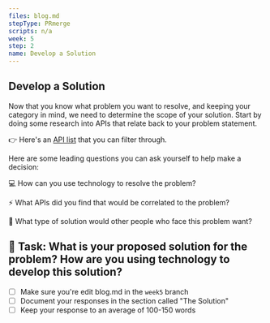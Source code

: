 ```yaml
---
files: blog.md
stepType: PRmerge
scripts: n/a
week: 5
step: 2
name: Develop a Solution
---
```


## Develop a Solution

Now that you know what problem you want to resolve, and keeping your category in mind, we need to determine the scope of your solution. Start by doing some research into APIs that relate back to your problem statement.

👉 Here's an [API list](https://apilist.fun/) that you can filter through.

Here are some leading questions you can ask yourself to help make a decision:

💻 How can you use technology to resolve the problem?

⚡️ What APIs did you find that would be correlated to the problem?

🤔 What type of solution would other people who face this problem want?

## :pencil: Task: What is your proposed solution for the problem? How are you using technology to develop this solution?

- [ ] Make sure you're edit blog.md in the `week5` branch
- [ ] Document your responses in the section called "The Solution"
- [ ] Keep your response to an average of 100-150 words